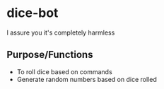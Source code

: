 # dice-bot
I assure you it's completely harmless

## Purpose/Functions
- To roll dice based on commands
- Generate random numbers based on dice rolled
